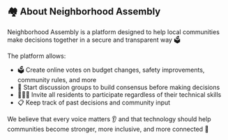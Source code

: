 ## 🏘️ About Neighborhood Assembly

Neighborhood Assembly is a platform designed to help local communities make decisions together in a secure and transparent way 🗳️

The platform allows:
- 🗳️ Create online votes on budget changes, safety improvements, community rules, and more
- 💬 Start discussion groups to build consensus before making decisions
- 🧑‍🤝‍🧑 Invite all residents to participate regardless of their technical skills
- 📋 Keep track of past decisions and community input

We believe that every voice matters 👂 and that technology should help communities become stronger, more inclusive, and more connected 🤝
